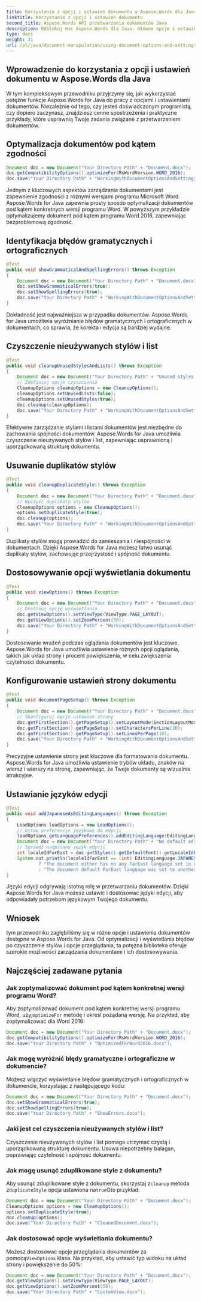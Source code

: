 ```yaml
---
title: Korzystanie z opcji i ustawień dokumentu w Aspose.Words dla Java
linktitle: Korzystanie z opcji i ustawień dokumentu
second_title: Aspose.Words API przetwarzania dokumentów Java
description: Odblokuj moc Aspose.Words dla Java. Główne opcje i ustawienia dokumentu dla bezproblemowego zarządzania dokumentami. Optymalizacja, dostosowywanie i więcej.
type: docs
weight: 31
url: /pl/java/document-manipulation/using-document-options-and-settings/
---
```


## Wprowadzenie do korzystania z opcji i ustawień dokumentu w Aspose.Words dla Java

W tym kompleksowym przewodniku przyjrzymy się, jak wykorzystać potężne funkcje Aspose.Words for Java do pracy z opcjami i ustawieniami dokumentów. Niezależnie od tego, czy jesteś doświadczonym programistą, czy dopiero zaczynasz, znajdziesz cenne spostrzeżenia i praktyczne przykłady, które usprawnią Twoje zadania związane z przetwarzaniem dokumentów.

## Optymalizacja dokumentów pod kątem zgodności

```java
Document doc = new Document("Your Directory Path" + "Document.docx");
doc.getCompatibilityOptions().optimizeFor(MsWordVersion.WORD_2016);
doc.save("Your Directory Path" + "WorkingWithDocumentOptionsAndSettings.OptimizeForMsWord.docx");
```

Jednym z kluczowych aspektów zarządzania dokumentami jest zapewnienie zgodności z różnymi wersjami programu Microsoft Word. Aspose.Words for Java zapewnia prosty sposób optymalizacji dokumentów pod kątem konkretnych wersji programu Word. W powyższym przykładzie optymalizujemy dokument pod kątem programu Word 2016, zapewniając bezproblemową zgodność.

## Identyfikacja błędów gramatycznych i ortograficznych

```java
@Test
public void showGrammaticalAndSpellingErrors() throws Exception
{
    Document doc = new Document("Your Directory Path" + "Document.docx");
    doc.setShowGrammaticalErrors(true);
    doc.setShowSpellingErrors(true);
    doc.save("Your Directory Path" + "WorkingWithDocumentOptionsAndSettings.ShowGrammaticalAndSpellingErrors.docx");
}
```

Dokładność jest najważniejsza w przypadku dokumentów. Aspose.Words for Java umożliwia wyróżnianie błędów gramatycznych i ortograficznych w dokumentach, co sprawia, że korekta i edycja są bardziej wydajne.

## Czyszczenie nieużywanych stylów i list

```java
@Test
public void cleanupUnusedStylesAndLists() throws Exception
{
    Document doc = new Document("Your Directory Path" + "Unused styles.docx");
    // Zdefiniuj opcje czyszczenia
    CleanupOptions cleanupOptions = new CleanupOptions();
    cleanupOptions.setUnusedLists(false);
    cleanupOptions.setUnusedStyles(true);
    doc.cleanup(cleanupOptions);
    doc.save("Your Directory Path" + "WorkingWithDocumentOptionsAndSettings.CleanupUnusedStylesAndLists.docx");
}
```

Efektywne zarządzanie stylami i listami dokumentów jest niezbędne do zachowania spójności dokumentów. Aspose.Words for Java umożliwia czyszczenie nieużywanych stylów i list, zapewniając usprawnioną i uporządkowaną strukturę dokumentu.

## Usuwanie duplikatów stylów

```java
@Test
public void cleanupDuplicateStyle() throws Exception
{
    Document doc = new Document("Your Directory Path" + "Document.docx");
    // Wyczyść duplikaty stylów
    CleanupOptions options = new CleanupOptions();
    options.setDuplicateStyle(true);
    doc.cleanup(options);
    doc.save("Your Directory Path" + "WorkingWithDocumentOptionsAndSettings.CleanupDuplicateStyle.docx");
}
```

Duplikaty stylów mogą prowadzić do zamieszania i niespójności w dokumentach. Dzięki Aspose.Words for Java możesz łatwo usunąć duplikaty stylów, zachowując przejrzystość i spójność dokumentu.

## Dostosowywanie opcji wyświetlania dokumentu

```java
@Test
public void viewOptions() throws Exception
{
    Document doc = new Document("Your Directory Path" + "Document.docx");
    // Dostosuj opcje wyświetlania
    doc.getViewOptions().setViewType(ViewType.PAGE_LAYOUT);
    doc.getViewOptions().setZoomPercent(50);
    doc.save("Your Directory Path" + "WorkingWithDocumentOptionsAndSettings.ViewOptions.docx");
}
```

Dostosowanie wrażeń podczas oglądania dokumentów jest kluczowe. Aspose.Words for Java umożliwia ustawienie różnych opcji oglądania, takich jak układ strony i procent powiększenia, w celu zwiększenia czytelności dokumentu.

## Konfigurowanie ustawień strony dokumentu

```java
@Test
public void documentPageSetup() throws Exception
{
    Document doc = new Document("Your Directory Path" + "Document.docx");
    // Skonfiguruj opcje ustawień strony
    doc.getFirstSection().getPageSetup().setLayoutMode(SectionLayoutMode.GRID);
    doc.getFirstSection().getPageSetup().setCharactersPerLine(30);
    doc.getFirstSection().getPageSetup().setLinesPerPage(10);
    doc.save("Your Directory Path" + "WorkingWithDocumentOptionsAndSettings.DocumentPageSetup.docx");
}
```

Precyzyjne ustawienie strony jest kluczowe dla formatowania dokumentu. Aspose.Words for Java umożliwia ustawienie trybów układu, znaków na wiersz i wierszy na stronę, zapewniając, że Twoje dokumenty są wizualnie atrakcyjne.

## Ustawianie języków edycji

```java
@Test
public void addJapaneseAsEditingLanguages() throws Exception
{
    LoadOptions loadOptions = new LoadOptions();
    // Ustaw preferencje językowe do edycji
    loadOptions.getLanguagePreferences().addEditingLanguage(EditingLanguage.JAPANESE);
    Document doc = new Document("Your Directory Path" + "No default editing language.docx", loadOptions);
    // Sprawdź nadpisany język edycji
    int localeIdFarEast = doc.getStyles().getDefaultFont().getLocaleIdFarEast();
    System.out.println(localeIdFarEast == (int) EditingLanguage.JAPANESE
            ? "The document either has no any FarEast language set in defaults or it was set to Japanese originally."
            : "The document default FarEast language was set to another than Japanese language originally, so it is not overridden.");
}
```

Języki edycji odgrywają istotną rolę w przetwarzaniu dokumentów. Dzięki Aspose.Words for Java możesz ustawić i dostosować języki edycji, aby odpowiadały potrzebom językowym Twojego dokumentu.


## Wniosek

tym przewodniku zagłębiliśmy się w różne opcje i ustawienia dokumentów dostępne w Aspose.Words for Java. Od optymalizacji i wyświetlania błędów po czyszczenie stylów i opcje przeglądania, ta potężna biblioteka oferuje szerokie możliwości zarządzania dokumentami i ich dostosowywania.

## Najczęściej zadawane pytania

### Jak zoptymalizować dokument pod kątem konkretnej wersji programu Word?

 Aby zoptymalizować dokument pod kątem konkretnej wersji programu Word, użyj`optimizeFor` metodę i określ pożądaną wersję. Na przykład, aby zoptymalizować dla Word 2016:

```java
Document doc = new Document("Your Directory Path" + "Document.docx");
doc.getCompatibilityOptions().optimizeFor(MsWordVersion.WORD_2016);
doc.save("Your Directory Path" + "OptimizedForWord2016.docx");
```

### Jak mogę wyróżnić błędy gramatyczne i ortograficzne w dokumencie?

Możesz włączyć wyświetlanie błędów gramatycznych i ortograficznych w dokumencie, korzystając z następującego kodu:

```java
Document doc = new Document("Your Directory Path" + "Document.docx");
doc.setShowGrammaticalErrors(true);
doc.setShowSpellingErrors(true);
doc.save("Your Directory Path" + "ShowErrors.docx");
```

### Jaki jest cel czyszczenia nieużywanych stylów i list?

Czyszczenie nieużywanych stylów i list pomaga utrzymać czystą i uporządkowaną strukturę dokumentu. Usuwa niepotrzebny bałagan, poprawiając czytelność i spójność dokumentu.

### Jak mogę usunąć zduplikowane style z dokumentu?

Aby usunąć zduplikowane style z dokumentu, skorzystaj z`cleanup` metoda z`duplicateStyle` opcja ustawiona na`true`Oto przykład:

```java
Document doc = new Document("Your Directory Path" + "Document.docx");
CleanupOptions options = new CleanupOptions();
options.setDuplicateStyle(true);
doc.cleanup(options);
doc.save("Your Directory Path" + "CleanedDocument.docx");
```

### Jak dostosować opcje wyświetlania dokumentu?

 Możesz dostosować opcje przeglądania dokumentów za pomocą`ViewOptions` klasa. Na przykład, aby ustawić typ widoku na układ strony i powiększenie do 50%:

```java
Document doc = new Document("Your Directory Path" + "Document.docx");
doc.getViewOptions().setViewType(ViewType.PAGE_LAYOUT);
doc.getViewOptions().setZoomPercent(50);
doc.save("Your Directory Path" + "CustomView.docx");
```